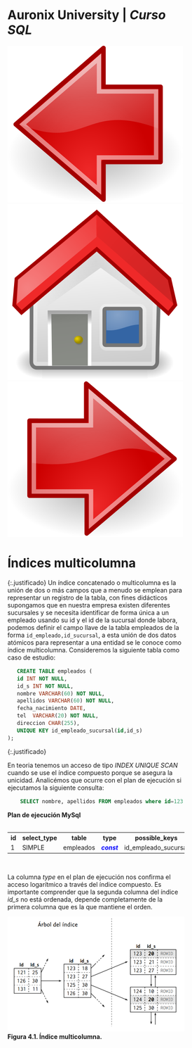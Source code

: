 <link rel="stylesheet" type="text/css" href="estilos.css">
<div class="encabezado">
    <div class="h-izq">
        <h1 class="titulo-h1">Auronix University | <em>Curso SQL</em></h1>
    </div>
    <div class="h-der">
        <a href="indiceslentos.html"><img src="imagenes/previous.png"/></a>
        <a href="../"><img src="imagenes/home.png"/></a>
        <a href="#"><img src="imagenes/next.png"/></a>
    </div>   
</div>
 
# Índices multicolumna #

{:.justificado}
Un índice concatenado o multicolumna es la unión de dos o más campos que a menudo se emplean para representar un registro de la tabla, con fines didácticos supongamos que en nuestra empresa existen diferentes sucursales y se necesita identificar de forma única a un empleado usando su id y el id de la sucursal donde labora, podemos definir el campo llave de la tabla empleados de la forma `id_empleado,id_sucursal`, a esta unión de dos datos atómicos para representar a una entidad se le conoce como índice multicolumna. Consideremos la siguiente tabla como caso de estudio:

```SQL
   CREATE TABLE empleados (
   id INT NOT NULL,
   id_s INT NOT NULL,
   nombre VARCHAR(60) NOT NULL,
   apellidos VARCHAR(60) NOT NULL,
   fecha_nacimiento DATE,
   tel  VARCHAR(20) NOT NULL,
   direccion CHAR(255),
   UNIQUE KEY id_empleado_sucursal(id,id_s)
);
```

{:.justificado}

En teoria tenemos un acceso de tipo *INDEX UNIQUE SCAN* cuando se use el índice compuesto porque se asegura la unicidad. Analicémos que ocurre con el plan de ejecución si ejecutamos la siguiente consulta:

```SQL
    SELECT nombre, apellidos FROM empleados where id=123 and id_s=20;
```

<div class="ejercicio execution-plan">
    <strong>Plan de ejecución MySql</strong><br/><br/>
    <table class="">
            <tr>
                <th>id</th>
                <th>select_type</th>
                <th>table</th>
                <th>type</th>
                <th>possible_keys</th>
                <th>key</th>
                <th>key_len</th>
                <th>ref</th>
                <th>rows</th>
                <th>filtered</th>
                <th>Extra</th>
            </tr>
            <tr>
                <td>1</td>
                <td>SIMPLE</td>
                <td>empleados</td>
                <td><strong><em style='color:blue;'>const</em></strong></td>
                <td>id_empleado_sucursal</td>
                <td>id_empleado_sucursal</td>
                <td>8</td>
                <td>const,const</td>
                <td>1</td>
                <td></td>
                <td></td>
            </tr>
    </table>    
</div>
<br/>

La columna *type* en el plan de ejecución nos confirma el acceso logarítmico a través del índice compuesto. Es importante comprender que la segunda columna del índice *id_s* no está ordenada, depende completamente de la primera columna que es la que mantiene el orden. 

<div class="img-centrada">
    <img src="imagenes/indicecompuesto.png" /><br/>
    <strong>Figura 4.1. Índice multicolumna.</strong>
</div>




<style>
    *{
        box-sizing:border-box !important;
    }
    .type-execution-plan th{
        text-align:center !important;

    }
    .type-execution-plan td{
        text-align:justify !important;
    }
    .type-execution-plan tr td:first-child{
        font-style:italic !important;
    }
</style>


